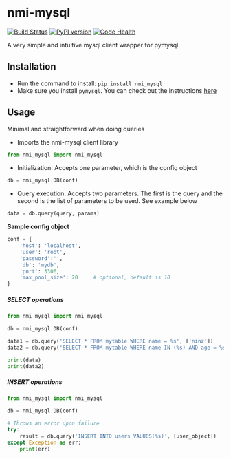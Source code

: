 nmi-mysql
=======================
[![Build Status](https://travis-ci.org/pprmint/nmi_mysql.svg?branch=master)](https://travis-ci.org/pprmint/nmi_mysql)
[![PyPI version](https://badge.fury.io/py/nmi_mysql.svg)](https://badge.fury.io/py/nmi_mysql)
[![Code Health](https://landscape.io/github/pprmint/nmi_mysql/master/landscape.svg?style=flat)](https://landscape.io/github/pprmint/nmi_mysql/master)


A very simple and intuitive mysql client wrapper for pymysql.

## Installation


- Run the command to install: `pip install nmi_mysql`
- Make sure you install `pymysql`. You can check out the instructions [here](http://www.pymysql.org/)

## Usage
Minimal and straightforward when doing queries
- Imports the nmi-mysql client library

```python
from nmi_mysql import nmi_mysql
```

- Initialization: Accepts one parameter, which is the config object

```python
db = nmi_mysql.DB(conf)
```

- Query execution: Accepts two parameters. The first is the query and the second is the list of parameters to be used. See example below

```python
data = db.query(query, params)
```

**Sample config object**

```python
conf = {
    'host': 'localhost',
    'user': 'root',
    'password':'',
    'db': 'mydb',
    'port': 3306,
    'max_pool_size': 20     # optional, default is 10
}
```

##### SELECT operations

```python
from nmi_mysql import nmi_mysql

db = nmi_mysql.DB(conf)

data1 = db.query('SELECT * FROM mytable WHERE name = %s', ['ninz'])
data2 = db.query('SELECT * FROM mytable WHERE name IN (%s) AND age = %s', [['john', 'doe'], 10])

print(data)
print(data2)
```

##### INSERT operations

```python
from nmi_mysql import nmi_mysql

db = nmi_mysql.DB(conf)

# Throws an error upon failure
try:
    result = db.query('INSERT INTO users VALUES(%s)', [user_object])
except Exception as err:
    print(err)
```
